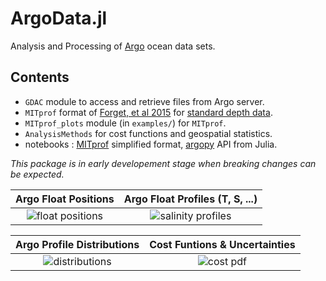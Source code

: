 # ArgoData.jl

Analysis and Processing of 
[Argo](https://argopy.readthedocs.io/en/latest/what_is_argo.html#what-is-argo) ocean data sets.

## Contents

- `GDAC` module to access and retrieve files from Argo server. 
- `MITprof` format of [Forget, et al 2015](http://dx.doi.org/10.5194/gmd-8-3071-2015) for [standard depth data](https://doi.org/10.7910/DVN/EE3C40).
- `MITprof_plots` module (in `examples/`) for `MITprof`.
- `AnalysisMethods` for cost functions and geospatial statistics.
- notebooks : [MITprof](https://euroargodev.github.io/ArgoData.jl/dev/ArgoToMITprof.html) simplified format, [argopy](Argo_argopy.html) API from Julia.

_This package is in early developement stage when breaking changes can be expected._

Argo Float Positions            | Argo Float Profiles (T, S, ...)
:------------------------------:|:---------------------------------:
![float positions](https://user-images.githubusercontent.com/20276764/150622726-61169b99-4320-4069-b113-5edabb9b64fe.png) | ![salinity profiles](https://user-images.githubusercontent.com/20276764/150622766-aee5773d-7fea-4360-9b47-05f68e235499.png)   

Argo Profile Distributions |  Cost Funtions & Uncertainties
:------------------------------:|:---------------------------------:
![distributions](https://user-images.githubusercontent.com/20276764/162872972-dd7fc775-5303-4264-8277-142c02bc1b83.png)  |  ![cost pdf](https://user-images.githubusercontent.com/20276764/162803583-13891235-4809-4a57-b5f6-098083190d6d.png)

